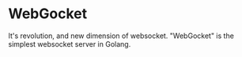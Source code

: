 # WebGocket
It's revolution, and new dimension of websocket. "WebGocket" is the simplest websocket server in Golang.

